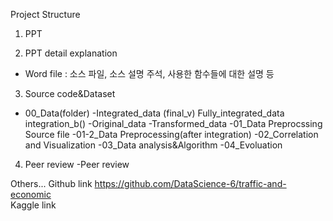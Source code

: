 Project Structure
1. PPT

2. PPT detail explanation
- Word file : 소스 파일, 소스 설명 주석, 사용한 함수들에 대한 설명 등

3. Source code&Dataset
- 00_Data(folder)
	-Integrated_data (final_v)
		Fully_integrated_data
		integration_b()
	-Original_data
	-Transformed_data
  -01_Data Preprocssing Source file
  -01-2_Data Preprocessing(after integration)
  -02_Correlation and Visualization
  -03_Data analysis&Algorithm
  -04_Evoluation
4. Peer review
-Peer review

Others...
Github link
https://github.com/DataScience-6/traffic-and-economic<br>
Kaggle link

